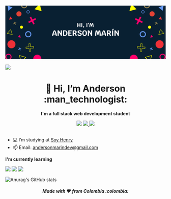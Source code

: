 ![Banner Anderson](/Images/Banner.jpg)

![](https://komarev.com/ghpvc/?username=anmarinur&color=blue)
<h1 align= "center";>👋 Hi, I’m Anderson :man_technologist:</h1>

<b><p align= "center">I'm a full stack web development student</p></b>

<div align= "center">
<a href="https://twitter.com/anmarinur_dev" target="_blank" align= "center"><img src="https://img.shields.io/badge/Twitter-1DA1F2?style=for-the-badge&logo=twitter&logoColor=white"></a>  <a href="https://www.linkedin.com/in/andersonmarindev/"><img src="https://img.shields.io/badge/LinkedIn-0077B5?style=for-the-badge&logo=linkedin&logoColor=white"</a>  <a href="https://github.com/anmarinur?tab=repositories"><img src="https://img.shields.io/badge/GitHub-100000?style=for-the-badge&logo=github&logoColor=white"></a>
</div>
<br>

- 💻 I’m studying at <a href="https://github.com/soyHenry">Soy Henry</a>
- 📫 Email: andersonmarindev@gmail.com

<b><p size=18>I'm currently learning</p></b>

<img src="https://img.shields.io/badge/HTML5-E34F26?style=for-the-badge&logo=html5&logoColor=white"> <img src="https://img.shields.io/badge/CSS3-1572B6?style=for-the-badge&logo=css3&logoColor=white"> <img src="https://img.shields.io/badge/JavaScript-F7DF1E?style=for-the-badge&logo=javascript&logoColor=black">

![Anurag's GitHub stats](https://github-readme-stats.vercel.app/api?username=anmarinur&show_icons=true)
      
<h5 align= "center">Made with ❤️ from Colombia :colombia:</h5>
      
    

<!-- página para los favicons https://dev.to/envoy_/150-badges-for-github-pnk -->
